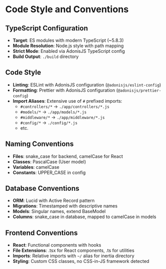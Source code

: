 # Code Style and Conventions

## TypeScript Configuration

- **Target**: ES modules with modern TypeScript (~5.8.3)
- **Module Resolution**: Node.js style with path mapping
- **Strict Mode**: Enabled via AdonisJS TypeScript config
- **Build Output**: `./build` directory

## Code Style

- **Linting**: ESLint with AdonisJS configuration (`@adonisjs/eslint-config`)
- **Formatting**: Prettier with AdonisJS configuration (`@adonisjs/prettier-config`)
- **Import Aliases**: Extensive use of `#` prefixed imports:
  - `#controllers/*` → `./app/controllers/*.js`
  - `#models/*` → `./app/models/*.js`
  - `#middleware/*` → `./app/middleware/*.js`
  - `#config/*` → `./config/*.js`
  - etc.

## Naming Conventions

- **Files**: snake_case for backend, camelCase for React
- **Classes**: PascalCase (User model)
- **Variables**: camelCase
- **Constants**: UPPER_CASE in config

## Database Conventions

- **ORM**: Lucid with Active Record pattern
- **Migrations**: Timestamped with descriptive names
- **Models**: Singular names, extend BaseModel
- **Columns**: snake_case in database, mapped to camelCase in models

## Frontend Conventions

- **React**: Functional components with hooks
- **File Extensions**: .tsx for React components, .ts for utilities
- **Imports**: Relative imports with `~/` alias for inertia directory
- **Styling**: Custom CSS classes, no CSS-in-JS framework detected

